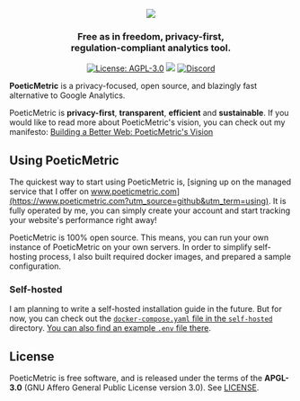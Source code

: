 <p align="center"><img src="https://user-images.githubusercontent.com/698079/215838873-bc67fa59-3b87-421f-8385-1f0eece7fe65.png" /></p>

<h3 align="center">Free as in freedom, privacy-first,<br />regulation-compliant analytics tool.</h3>

<p align="center">
<a href="https://www.gnu.org/licenses/agpl-3.0"><img alt="License: AGPL-3.0" src="https://img.shields.io/github/license/th0th/poeticmetric"></a>
<a href="https://github.com/th0th/poeticmetric/releases/latest"><img src="https://img.shields.io/github/release/th0th/poeticmetric.svg" /></a>
<a href="https://discord.poeticmetric.com"><img alt="Discord" src="https://img.shields.io/discord/866008872506097715" /></a>
</p>

**PoeticMetric** is a privacy-focused, open source, and blazingly fast alternative to Google Analytics.

PoeticMetric is **privacy-first**, **transparent**, **efficient** and **sustainable**. If you would like to read more about PoeticMetric's vision, you can check out my manifesto: [Building a Better Web: PoeticMetric's Vision](https://www.poeticmetric.com/manifesto)

## Using PoeticMetric

The quickest way to start using PoeticMetric is, [signing up on the managed service that I offer on www.poeticmetric.com](https://www.poeticmetric.com?utm_source=github&utm_term=using). It is fully operated by me, you can simply create your account and start tracking your website's performance right away!

PoeticMetric is 100% open source. This means, you can run your own instance of PoeticMetric on your own servers. In order to simplify self-hosting process, I also built required docker images, and prepared a sample configuration.

### Self-hosted

I am planning to write a self-hosted installation guide in the future. But for now, you can check out the [`docker-compose.yaml` file in the `self-hosted`](self-hosted/docker-compose.yaml) directory. [You can also find an example `.env` file there](self-hosted/.env.example).

## License

PoeticMetric is free software, and is released under the terms of the **APGL-3.0** (GNU Affero General Public License version 3.0). See [LICENSE](LICENSE).
